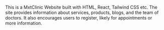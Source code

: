 This is a MxtClinic Website built with HTML, React, Tailwind CSS etc. The site provides information about services, products, blogs, and the team of doctors. It also encourages users to register, likely for appointments or more information. 
